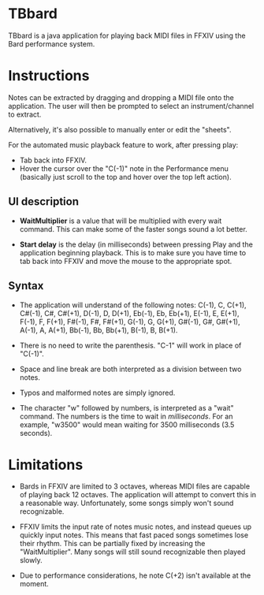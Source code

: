 # TBbard

TBbard is a java application for playing back MIDI files in FFXIV using the Bard performance system. 

# Instructions

Notes can be extracted by dragging and dropping a MIDI file onto the application. The user will then be prompted to select an instrument/channel to extract.

Alternatively, it's also possible to manually enter or edit the "sheets".

For the automated music playback feature to work, after pressing play:
* Tab back into FFXIV.
* Hover the cursor over the "C(-1)" note in the Performance menu (basically just scroll to the top and hover over the top left action).

## UI description

* **WaitMultiplier** is a value that will be multiplied with every wait command. This can make some of the faster songs sound a lot better. 

* **Start delay** is the delay (in milliseconds) between pressing Play and the application beginning playback. This is to make sure you have time to tab back into FFXIV and move the mouse to the appropriate spot.

## Syntax


* The application will understand of the following notes: C(-1), C, C(+1), C#(-1), C#, C#(+1), D(-1), D, D(+1), Eb(-1), Eb, Eb(+1), E(-1), E, E(+1), F(-1), F, F(+1), F#(-1), F#, F#(+1), G(-1), G, G(+1), G#(-1), G#, G#(+1), A(-1), A, A(+1), Bb(-1), Bb, Bb(+1), B(-1), B, B(+1).

* There is no need to write the parenthesis. "C-1" will work in place of "C(-1)".

* Space and line break are both interpreted as a division between two notes. 

* Typos and malformed notes are simply ignored.

* The character "w" followed by numbers, is interpreted as a "wait" command. The numbers is the time to wait in *milliseconds*. For an example, "w3500" would mean waiting for 3500 milliseconds (3.5 seconds).

# Limitations

* Bards in FFXIV are limited to 3 octaves, whereas MIDI files are capable of playing back 12 octaves. The application will attempt to convert this in a reasonable way. Unfortunately, some songs simply won't sound recognizable.

* FFXIV limits the input rate of notes music notes, and instead queues up quickly input notes. This means that fast paced songs sometimes lose their rhythm. This can be partially fixed by increasing the "WaitMultiplier". Many songs will still sound recognizable then played slowly.

* Due to performance considerations, he note C(+2) isn't available at the moment.
